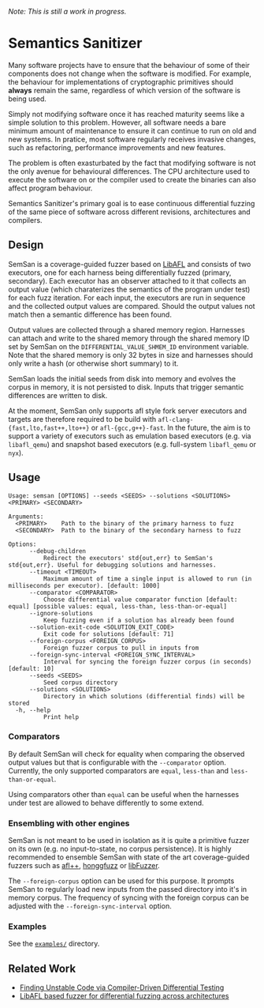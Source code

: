 *Note: This is still a work in progress.*

# Semantics Sanitizer

Many software projects have to ensure that the behaviour of some of their
components does not change when the software is modified. For example, the
behaviour for implementations of cryptographic primitives should **always**
remain the same, regardless of which version of the software is being used.

Simply not modifying software once it has reached maturity seems like a simple
solution to this problem. However, all software needs a bare minimum amount of
maintenance to ensure it can continue to run on old and new systems. In
pratice, most software regularly receives invasive changes, such as
refactoring, performance improvements and new features.

The problem is often exasturbated by the fact that modifying software is not
the only avenue for behavioural differences. The CPU architecture used to
execute the software on or the compiler used to create the binaries can also
affect program behaviour.

Semantics Sanitizer's primary goal is to ease continuous differential fuzzing
of the same piece of software across different revisions, architectures and
compilers.

## Design

SemSan is a coverage-guided fuzzer based on
[LibAFL](https://github.com/AFLplusplus/LibAFL) and consists of two executors,
one for each harness being differentially fuzzed (primary, secondary). Each
executor has an observer attached to it that collects an output value (which
charaterizes the semantics of the program under test) for each fuzz iteration.
For each input, the executors are run in sequence and the collected output
values are compared. Should the output values not match then a semantic
difference has been found.

Output values are collected through a shared memory region. Harnesses can
attach and write to the shared memory through the shared memory ID set by
SemSan on the `DIFFERENTIAL_VALUE_SHMEM_ID` environment variable. Note that the
shared memory is only 32 bytes in size and harnesses should only write a hash
(or otherwise short summary) to it.

SemSan loads the initial seeds from disk into memory and evolves the corpus in
memory, it is not persisted to disk. Inputs that trigger semantic differences
are written to disk.

At the moment, SemSan only supports afl style fork server executors and targets
are therefore required to be build with `afl-clang-{fast,lto,fast++,lto++}` or
`afl-{gcc,g++}-fast`. In the future, the aim is to support a variety of
executors such as emulation based executors (e.g. via `libafl_qemu`) and
snapshot based executors (e.g. full-system `libafl_qemu` or `nyx`).

## Usage

```
Usage: semsan [OPTIONS] --seeds <SEEDS> --solutions <SOLUTIONS> <PRIMARY> <SECONDARY>

Arguments:
  <PRIMARY>    Path to the binary of the primary harness to fuzz
  <SECONDARY>  Path to the binary of the secondary harness to fuzz

Options:
      --debug-children
          Redirect the executors' std{out,err} to SemSan's std{out,err}. Useful for debugging solutions and harnesses.
      --timeout <TIMEOUT>
          Maximum amount of time a single input is allowed to run (in milliseconds per executor). [default: 1000]
      --comparator <COMPARATOR>
          Choose differential value comparator function [default: equal] [possible values: equal, less-than, less-than-or-equal]
      --ignore-solutions
          Keep fuzzing even if a solution has already been found
      --solution-exit-code <SOLUTION_EXIT_CODE>
          Exit code for solutions [default: 71]
      --foreign-corpus <FOREIGN_CORPUS>
          Foreign fuzzer corpus to pull in inputs from
      --foreign-sync-interval <FOREIGN_SYNC_INTERVAL>
          Interval for syncing the foreign fuzzer corpus (in seconds) [default: 10]
      --seeds <SEEDS>
          Seed corpus directory
      --solutions <SOLUTIONS>
          Directory in which solutions (differential finds) will be stored
  -h, --help
          Print help
```

### Comparators

By default SemSan will check for equality when comparing the observed output
values but that is configurable with the `--comparator` option. Currently, the
only supported comparators are `equal`, `less-than` and `less-than-or-equal`.

Using comparators other than `equal` can be useful when the harnesses under
test are allowed to behave differently to some extend.

### Ensembling with other engines

SemSan is not meant to be used in isolation as it is quite a primitive fuzzer
on its own (e.g. no input-to-state, no corpus persistence). It is highly
recommended to ensemble SemSan with state of the art coverage-guided fuzzers
such as [afl++](https://github.com/AFLplusplus/AFLplusplus),
[honggfuzz](https://github.com/google/honggfuzz) or
[libFuzzer](https://www.llvm.org/docs/LibFuzzer.html).

The `--foreign-corpus` option can be used for this purpose. It prompts SemSan
to regularly load new inputs from the passed directory into it's in memory
corpus. The frequency of syncing with the foreign corpus can be adjusted with
the `--foreign-sync-interval` option.

### Examples

See the [`examples/`](examples/) directory.

## Related Work

* [Finding Unstable Code via Compiler-Driven Differential
  Testing](https://shao-hua-li.github.io/assets/pdf/2023_asplos_compdiff.pdf)
* [LibAFL based fuzzer for differential fuzzing across
  architectures](https://github.com/dergoegge/libdimpl)
